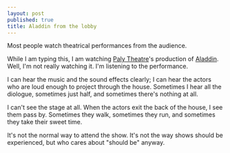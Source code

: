```yaml
---
layout: post
published: true
title: Aladdin from the lobby
---
```


Most people watch theatrical performances from the audience.

While I am typing this, I am watching [Paly Theatre](http://palytheatre.com)'s production of [Aladdin](/static/img/aladdin.jpg). Well, I'm not really watching it. I'm listening to the performance.

I can hear the music and the sound effects clearly; I can hear the actors who are loud enough to project through the house. Sometimes I hear all the diologue, sometimes just half, and sometimes there's nothing at all.

I can't see the stage at all. When the actors exit the back of the house, I see them pass by. Sometimes they walk, sometimes they run, and sometimes they take their sweet time.

It's not the normal way to attend the show. It's not the way shows should be experienced, but who cares about "should be" anyway.